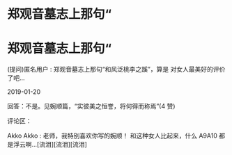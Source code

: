 # 郑观音墓志上那句“

# 郑观音墓志上那句“

(提问)匿名用户 : 郑观音墓志上那句“和风泛桃李之蹊”，算是 对女人最美好的评价了吧...

2019-01-20

回答：不是。见婉顺篇，“实彼美之恒誉，将何得而称焉”(4 赞)

评论区：

Akko Akko : 老师，我特别喜欢你写的婉顺！ 和这种女人比起来，什么 A9A10 都是浮云啊...[流泪][流泪][流泪]